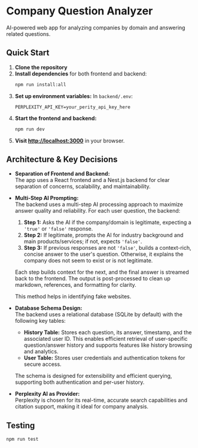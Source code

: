 # Company Question Analyzer

AI-powered web app for analyzing companies by domain and answering related questions.

## Quick Start

1. **Clone the repository**
2. **Install dependencies** for both frontend and backend:
    ```bash
    npm run install:all
    ```
3. **Set up environment variables:**
    In `backend/.env`:
    ```
    PERPLEXITY_API_KEY=your_perity_api_key_here
    ```
4. **Start the frontend and backend:**
    ```bash
    npm run dev
    ```
5. **Visit [http://localhost:3000](http://localhost:3000)** in your browser.

## Architecture & Key Decisions

- **Separation of Frontend and Backend:**  
  The app uses a React frontend and a Nest.js backend for clear separation of concerns, scalability, and maintainability.

- **Multi-Step AI Prompting:**  
  The backend uses a multi-step AI processing approach to maximize answer quality and reliability. For each user question, the backend:
  1. **Step 1:** Asks the AI if the company/domain is legitimate, expecting a `'true'` or `'false'` response.
  2. **Step 2:** If legitimate, prompts the AI for industry background and main products/services; if not, expects `'false'`.
  3. **Step 3:** If previous responses are not `'false'`, builds a context-rich, concise answer to the user's question. Otherwise, it explains the company does not seem to exist or is not legitimate.
  
  Each step builds context for the next, and the final answer is streamed back to the frontend. The output is post-processed to clean up markdown, references, and formatting for clarity.

  This method helps in identifying fake websites.

- **Database Schema Design:**  
  The backend uses a relational database (SQLite by default) with the following key tables:
  - **History Table:** Stores each question, its answer, timestamp, and the associated user ID. This enables efficient retrieval of user-specific question/answer history and supports features like history browsing and analytics.
  - **User Table:** Stores user credentials and authentication tokens for secure access.
  
  The schema is designed for extensibility and efficient querying, supporting both authentication and per-user history.

- **Perplexity AI as Provider:**  
  Perplexity is chosen for its real-time, accurate search capabilities and citation support, making it ideal for company analysis.


## Testing

  ```bash
  npm run test
  ```